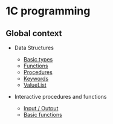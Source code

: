 # 1C programming

## Global context

+ Data Structures
    + [Basic types](./Data%20structures/BasicTypes.md)
    + [Functions](./Data%20structures/Functions.md)
    + [Procedures](./Data%20structures/Procedures.md)
    + [Keywords](./Data%20structures/Keywords.md)
    + [ValueList](./Data%20structures/ValueList.md)

+ Interactive procedures and functions
    + [Input / Output](./Procedures/IO.md)
    + [Basic functions](./Procedures/Basic.md)